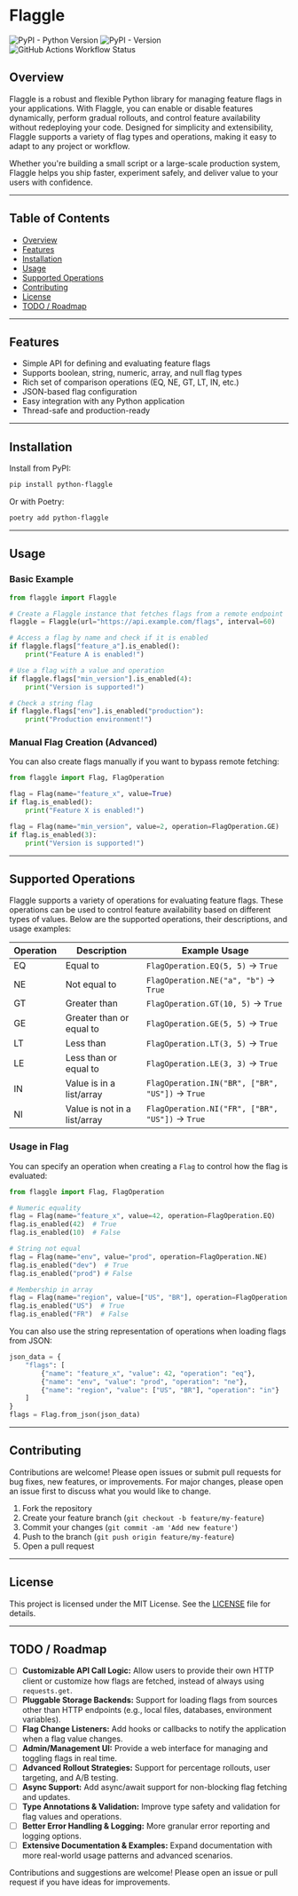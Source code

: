 # Flaggle
![PyPI - Python Version](https://img.shields.io/pypi/pyversions/python-flaggle)
![PyPI - Version](https://img.shields.io/pypi/v/python-flaggle)
![GitHub Actions Workflow Status](https://img.shields.io/github/actions/workflow/status/Flaggle/flaggle-python/python-package.yml)

## Overview

Flaggle is a robust and flexible Python library for managing feature flags in your applications. With Flaggle, you can enable or disable features dynamically, perform gradual rollouts, and control feature availability without redeploying your code. Designed for simplicity and extensibility, Flaggle supports a variety of flag types and operations, making it easy to adapt to any project or workflow.

Whether you're building a small script or a large-scale production system, Flaggle helps you ship faster, experiment safely, and deliver value to your users with confidence.

---

## Table of Contents
- [Overview](#overview)
- [Features](#features)
- [Installation](#installation)
- [Usage](#usage)
- [Supported Operations](#supported-operations)
- [Contributing](#contributing)
- [License](#license)
- [TODO / Roadmap](#todo--roadmap)

---

## Features
- Simple API for defining and evaluating feature flags
- Supports boolean, string, numeric, array, and null flag types
- Rich set of comparison operations (EQ, NE, GT, LT, IN, etc.)
- JSON-based flag configuration
- Easy integration with any Python application
- Thread-safe and production-ready

---

## Installation

Install from PyPI:

```bash
pip install python-flaggle
```

Or with Poetry:

```bash
poetry add python-flaggle
```

---

## Usage

### Basic Example

```python
from flaggle import Flaggle

# Create a Flaggle instance that fetches flags from a remote endpoint
flaggle = Flaggle(url="https://api.example.com/flags", interval=60)

# Access a flag by name and check if it is enabled
if flaggle.flags["feature_a"].is_enabled():
    print("Feature A is enabled!")

# Use a flag with a value and operation
if flaggle.flags["min_version"].is_enabled(4):
    print("Version is supported!")

# Check a string flag
if flaggle.flags["env"].is_enabled("production"):
    print("Production environment!")
```

### Manual Flag Creation (Advanced)

You can also create flags manually if you want to bypass remote fetching:

```python
from flaggle import Flag, FlagOperation

flag = Flag(name="feature_x", value=True)
if flag.is_enabled():
    print("Feature X is enabled!")

flag = Flag(name="min_version", value=2, operation=FlagOperation.GE)
if flag.is_enabled(3):
    print("Version is supported!")
```

---

## Supported Operations

Flaggle supports a variety of operations for evaluating feature flags. These operations can be used to control feature availability based on different types of values. Below are the supported operations, their descriptions, and usage examples:

| Operation | Description                                 | Example Usage                                  |
|-----------|---------------------------------------------|------------------------------------------------|
| EQ        | Equal to                                    | `FlagOperation.EQ(5, 5)` → `True`              |
| NE        | Not equal to                                | `FlagOperation.NE("a", "b")` → `True`         |
| GT        | Greater than                                | `FlagOperation.GT(10, 5)` → `True`             |
| GE        | Greater than or equal to                    | `FlagOperation.GE(5, 5)` → `True`              |
| LT        | Less than                                   | `FlagOperation.LT(3, 5)` → `True`              |
| LE        | Less than or equal to                       | `FlagOperation.LE(3, 3)` → `True`              |
| IN        | Value is in a list/array                    | `FlagOperation.IN("BR", ["BR", "US"])` → `True` |
| NI        | Value is not in a list/array                | `FlagOperation.NI("FR", ["BR", "US"])` → `True` |

### Usage in Flag

You can specify an operation when creating a `Flag` to control how the flag is evaluated:

```python
from flaggle import Flag, FlagOperation

# Numeric equality
flag = Flag(name="feature_x", value=42, operation=FlagOperation.EQ)
flag.is_enabled(42)  # True
flag.is_enabled(10)  # False

# String not equal
flag = Flag(name="env", value="prod", operation=FlagOperation.NE)
flag.is_enabled("dev")  # True
flag.is_enabled("prod") # False

# Membership in array
flag = Flag(name="region", value=["US", "BR"], operation=FlagOperation.IN)
flag.is_enabled("US")  # True
flag.is_enabled("FR")  # False
```

You can also use the string representation of operations when loading flags from JSON:

```python
json_data = {
    "flags": [
        {"name": "feature_x", "value": 42, "operation": "eq"},
        {"name": "env", "value": "prod", "operation": "ne"},
        {"name": "region", "value": ["US", "BR"], "operation": "in"}
    ]
}
flags = Flag.from_json(json_data)
```

---

## Contributing

Contributions are welcome! Please open issues or submit pull requests for bug fixes, new features, or improvements. For major changes, please open an issue first to discuss what you would like to change.

1. Fork the repository
2. Create your feature branch (`git checkout -b feature/my-feature`)
3. Commit your changes (`git commit -am 'Add new feature'`)
4. Push to the branch (`git push origin feature/my-feature`)
5. Open a pull request

---

## License

This project is licensed under the MIT License. See the [LICENSE](LICENSE) file for details.

---

## TODO / Roadmap

- [ ] **Customizable API Call Logic:** Allow users to provide their own HTTP client or customize how flags are fetched, instead of always using `requests.get`.
- [ ] **Pluggable Storage Backends:** Support for loading flags from sources other than HTTP endpoints (e.g., local files, databases, environment variables).
- [ ] **Flag Change Listeners:** Add hooks or callbacks to notify the application when a flag value changes.
- [ ] **Admin/Management UI:** Provide a web interface for managing and toggling flags in real time.
- [ ] **Advanced Rollout Strategies:** Support for percentage rollouts, user targeting, and A/B testing.
- [ ] **Async Support:** Add async/await support for non-blocking flag fetching and updates.
- [ ] **Type Annotations & Validation:** Improve type safety and validation for flag values and operations.
- [ ] **Better Error Handling & Logging:** More granular error reporting and logging options.
- [ ] **Extensive Documentation & Examples:** Expand documentation with more real-world usage patterns and advanced scenarios.

Contributions and suggestions are welcome! Please open an issue or pull request if you have ideas for improvements.